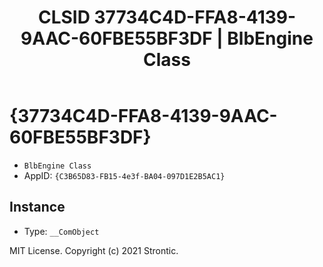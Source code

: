 ﻿---
title: "CLSID 37734C4D-FFA8-4139-9AAC-60FBE55BF3DF | BlbEngine Class"
excerpt: What is COM-Object CLSID 37734C4D-FFA8-4139-9AAC-60FBE55BF3DF?
---

# {37734C4D-FFA8-4139-9AAC-60FBE55BF3DF}

* `BlbEngine Class`
* AppID: `{C3B65D83-FB15-4e3f-BA04-097D1E2B5AC1}`

## Instance

* Type: `__ComObject`

MIT License. Copyright (c) 2021 Strontic.


